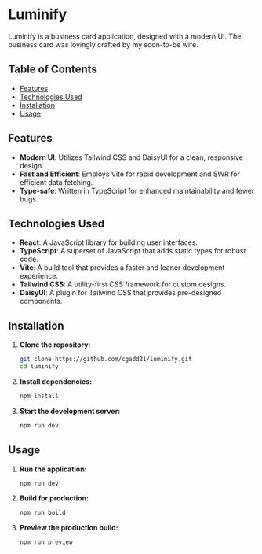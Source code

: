 # Luminify

Luminify is a business card application, designed with a modern UI. The business card was lovingly crafted by my soon-to-be wife.

## Table of Contents

- [Features](#features)
- [Technologies Used](#technologies-used)
- [Installation](#installation)
- [Usage](#usage)

## Features

- **Modern UI**: Utilizes Tailwind CSS and DaisyUI for a clean, responsive design.
- **Fast and Efficient**: Employs Vite for rapid development and SWR for efficient data fetching.
- **Type-safe**: Written in TypeScript for enhanced maintainability and fewer bugs.

## Technologies Used

- **React**: A JavaScript library for building user interfaces.
- **TypeScript**: A superset of JavaScript that adds static types for robust code.
- **Vite**: A build tool that provides a faster and leaner development experience.
- **Tailwind CSS**: A utility-first CSS framework for custom designs.
- **DaisyUI**: A plugin for Tailwind CSS that provides pre-designed components.

## Installation

1. **Clone the repository:**

   ```sh
   git clone https://github.com/cgadd21/luminify.git
   cd luminify
   ```

2. **Install dependencies:**

   ```sh
   npm install
   ```

3. **Start the development server:**

   ```sh
   npm run dev
   ```

## Usage

1. **Run the application:**

   ```sh
   npm run dev
   ```

2. **Build for production:**

   ```sh
   npm run build
   ```

3. **Preview the production build:**

   ```sh
   npm run preview
   ```
